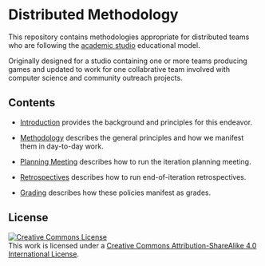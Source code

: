 # Distributed Methodology

This repository contains methodologies appropriate for distributed teams who are
following the [academic studio](https://dl.acm.org/doi/10.1145/2732157)
educational model.

Originally designed for a studio containing one or more teams producing games and updated to work for one collabrative team involved with computer science and community outreach projects.

## Contents

- [Introduction](Introduction.md) provides the background and principles for
  this endeavor.

- [Methodology](Methodology.md) describes the general principles and how we
  manifest them in day-to-day work.

- [Planning Meeting](PlanningMeeting.md) describes how to run the iteration
  planning meeting.

- [Retrospectives](Retrospectives.md) describes how to run end-of-iteration
  retrospectives.

- [Grading](Grading.md) describes how these policies manifest as grades.

## License

<a rel="license" href="http://creativecommons.org/licenses/by-sa/4.0/"><img alt="Creative Commons License" style="border-width:0" src="https://i.creativecommons.org/l/by-sa/4.0/88x31.png" /></a><br />This work is licensed under a <a rel="license" href="http://creativecommons.org/licenses/by-sa/4.0/">Creative Commons Attribution-ShareAlike 4.0 International License</a>.
